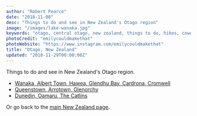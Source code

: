 ```yaml
---
author: "Robert Pearce"
date: "2018-11-08"
desc: "Things to do and see in New Zealand's Otago region"
image: "/images/lake-wanaka.jpg"
keywords: "otago, central otago, new zealand, things to do, hikes, coworking, restaurants"
photoCredit: "emilycouldmakethat"
photoWebsite: "https://www.instagram.com/emilycouldmakethat"
title: "Otago, New Zealand"
updated: "2018-11-29T00:00:00Z"
---
```


Things to do and see in New Zealand's Otago region.

* [Wanaka, Albert Town, Hawea, Glendhu Bay, Cardrona, Cromwell](/new-zealand/otago/wanaka-area.html)
* [Queenstown, Arrotown, Glenorchy](/new-zealand/otago/queenstown-area.html)
* [Dunedin, Oamaru, The Catlins](/new-zealand/otago/dunedin-area.html)

Or go back to the [main New Zealand page](/new-zealand/index.html).

